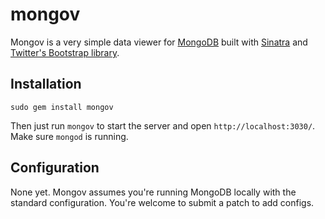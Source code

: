# mongov

Mongov is a very simple data viewer for [MongoDB](http://mongodb.org) built with [Sinatra](http://www.sinatrarb.com) and [Twitter's Bootstrap library](http://twitter.github.com/bootstrap).

## Installation

`sudo gem install mongov`

Then just run `mongov` to start the server and open `http://localhost:3030/`. Make sure `mongod` is running.

## Configuration

None yet. Mongov assumes you're running MongoDB locally with the standard configuration. You're welcome to submit a patch to add configs.